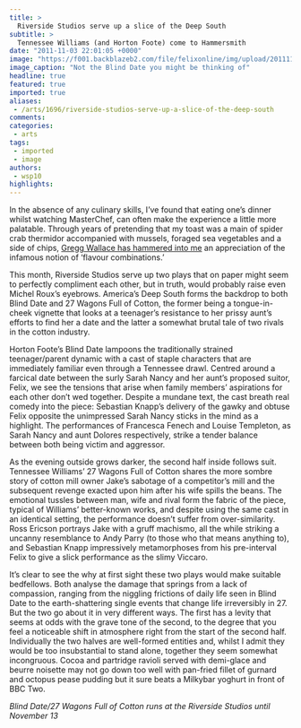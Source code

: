 ```yaml
---
title: >
  Riverside Studios serve up a slice of the Deep South
subtitle: >
  Tennessee Williams (and Horton Foote) come to Hammersmith
date: "2011-11-03 22:01:05 +0000"
image: "https://f001.backblazeb2.com/file/felixonline/img/upload/201111032156-felix-cilla.jpg"
image_caption: "Not the Blind Date you might be thinking of"
headline: true
featured: true
imported: true
aliases:
 - /arts/1696/riverside-studios-serve-up-a-slice-of-the-deep-south
comments:
categories:
 - arts
tags:
 - imported
 - image
authors:
 - wsp10
highlights:
---
```


In the absence of any culinary skills, I’ve found that eating one’s dinner whilst watching MasterChef, can often make the experience a little more palatable. Through years of pretending that my toast was a main of spider crab thermidor accompanied with mussels, foraged sea vegetables and a side of chips, [Gregg Wallace has hammered into me](http://www.youtube.com/watch?v=IfeyUGZt8nk) an appreciation of the infamous notion of ‘flavour combinations.’

This month, Riverside Studios serve up two plays that on paper might seem to perfectly compliment each other, but in truth, would probably raise even Michel Roux’s eyebrows. America’s Deep South forms the backdrop to both Blind Date and 27 Wagons Full of Cotton, the former being a tongue-in-cheek vignette that looks at a teenager’s resistance to her prissy aunt’s efforts to find her a date and the latter a somewhat brutal tale of two rivals in the cotton industry.

Horton Foote’s Blind Date lampoons the traditionally strained teenager/parent dynamic with a cast of staple characters that are immediately familiar even through a Tennessee drawl. Centred around a farcical date between the surly Sarah Nancy and her aunt’s proposed suitor, Felix, we see the tensions that arise when family members’ aspirations for each other don’t wed together. Despite a mundane text, the cast breath real comedy into the piece: Sebastian Knapp’s delivery of the gawky and obtuse Felix opposite the unimpressed Sarah Nancy sticks in the mind as a highlight. The performances of Francesca Fenech and Louise Templeton, as Sarah Nancy and aunt Dolores respectively, strike a tender balance between both being victim and aggressor.

As the evening outside grows darker, the second half inside follows suit. Tennessee Williams’ 27 Wagons Full of Cotton shares the more sombre story of cotton mill owner Jake’s sabotage of a competitor’s mill and the subsequent revenge exacted upon him after his wife spills the beans. The emotional tussles between man, wife and rival form the fabric of the piece, typical of Williams’ better-known works, and despite using the same cast in an identical setting, the performance doesn’t suffer from over-similarity. Ross Ericson portrays Jake with a gruff machismo, all the while striking a uncanny resemblance to Andy Parry (to those who that means anything to), and Sebastian Knapp impressively metamorphoses from his pre-interval Felix to give a slick performance as the slimy Viccaro.

It’s clear to see the why at first sight these two plays would make suitable bedfellows. Both analyse the damage that springs from a lack of compassion, ranging from the niggling frictions of daily life seen in Blind Date to the earth-shattering single events that change life irreversibly in 27. But the two go about it in very different ways. The first has a levity that seems at odds with the grave tone of the second, to the degree that you feel a noticeable shift in atmosphere right from the start of the second half. Individually the two halves are well-formed entities and, whilst I admit they would be too insubstantial to stand alone, together they seem somewhat incongruous. Cocoa and partridge ravioli served with demi-glace and beurre noisette may not go down too well with pan-fried fillet of gurnard and octopus pease pudding but it sure beats a Milkybar yoghurt in front of BBC Two.

_Blind Date/27 Wagons Full of Cotton runs at the Riverside Studios until November 13_
